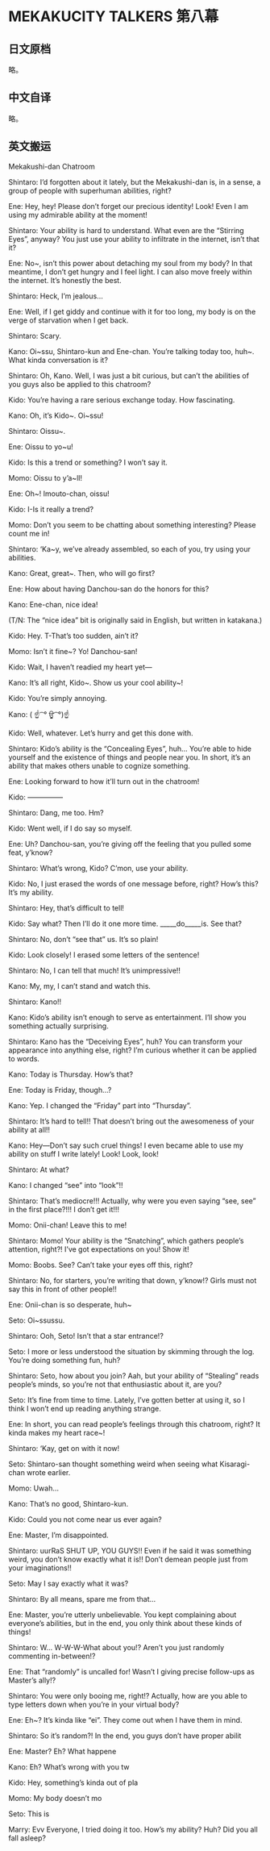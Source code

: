 # MEKAKUCITY TALKERS 第八幕

## 日文原档

略。

## 中文自译

略。

## 英文搬运

Mekakushi-dan Chatroom

Shintaro: I’d forgotten about it lately, but the Mekakushi-dan is, in a sense, a group of people with superhuman abilities, right?

Ene: Hey, hey! Please don’t forget our precious identity! Look! Even I am using my admirable ability at the moment!

Shintaro: Your ability is hard to understand. What even are the “Stirring Eyes”, anyway? You just use your ability to infiltrate in the internet, isn’t that it?

Ene: No~, isn’t this power about detaching my soul from my body? In that meantime, I don’t get hungry and I feel light. I can also move freely within the internet. It’s honestly the best.

Shintaro: Heck, I’m jealous…

Ene: Well, if I get giddy and continue with it for too long, my body is on the verge of starvation when I get back.

Shintaro: Scary.

Kano: Oi~ssu, Shintaro-kun and Ene-chan. You’re talking today too, huh~. What kinda conversation is it?

Shintaro: Oh, Kano. Well, I was just a bit curious, but can’t the abilities of you guys also be applied to this chatroom?

Kido: You’re having a rare serious exchange today. How fascinating.

Kano: Oh, it’s Kido~. Oi~ssu!

Shintaro: Oissu~.

Ene: Oissu to yo~u!

Kido: Is this a trend or something? I won’t say it.

Momo: Oissu to y’a~ll!

Ene: Oh~! Imouto-chan, oissu!

Kido: I-Is it really a trend?

Momo: Don’t you seem to be chatting about something interesting? Please count me in!

Shintaro: ‘Ka~y, we’ve already assembled, so each of you, try using your abilities.

Kano: Great, great~. Then, who will go first?

Ene: How about having Danchou-san do the honors for this?

Kano: Ene-chan, nice idea!

(T/N: The “nice idea” bit is originally said in English, but written in katakana.)

Kido: Hey. T-That’s too sudden, ain’t it?

Momo: Isn’t it fine~? Yo! Danchou-san!

Kido: Wait, I haven’t readied my heart yet—

Kano: It’s all right, Kido~. Show us your cool ability~!

Kido: You’re simply annoying.

Kano: ( ☝ ͡ ° ਊ ͡ °)☝

Kido: Well, whatever. Let’s hurry and get this done with.

Shintaro: Kido’s ability is the “Concealing Eyes”, huh… You’re able to hide yourself and the existence of things and people near you. In short, it’s an ability that makes others unable to cognize something.

Ene: Looking forward to how it’ll turn out in the chatroom!

Kido: —————

Shintaro: Dang, me too. Hm?

Kido: Went well, if I do say so myself.

Ene: Uh? Danchou-san, you’re giving off the feeling that you pulled some feat, y’know?

Shintaro: What’s wrong, Kido? C’mon, use your ability.

Kido: No, I just erased the words of one message before, right? How’s this? It’s my ability.

Shintaro: Hey, that’s difficult to tell!

Kido: Say what? Then I’ll do it one more time. _____do_____is. See that?

Shintaro: No, don’t “see that” us. It’s so plain!

Kido: Look closely! I erased some letters of the sentence!

Shintaro: No, I can tell that much! It’s unimpressive!!

Kano: My, my, I can’t stand and watch this.

Shintaro: Kano!!

Kano: Kido’s ability isn’t enough to serve as entertainment. I’ll show you something actually surprising.

Shintaro: Kano has the “Deceiving Eyes”, huh? You can transform your appearance into anything else, right? I’m curious whether it can be applied to words.

Kano: Today is Thursday. How’s that?

Ene: Today is Friday, though…?

Kano: Yep. I changed the “Friday” part into “Thursday”.

Shintaro: It’s hard to tell!! That doesn’t bring out the awesomeness of your ability at all!!

Kano: Hey—Don’t say such cruel things! I even became able to use my ability on stuff I write lately! Look! Look, look!

Shintaro: At what?

Kano: I changed “see” into “look”!!

Shintaro: That’s mediocre!!! Actually, why were you even saying “see, see” in the first place?!!! I don’t get it!!!

Momo: Onii-chan! Leave this to me!

Shintaro: Momo! Your ability is the “Snatching”, which gathers people’s attention, right?! I’ve got expectations on you! Show it!

Momo: Boobs. See? Can’t take your eyes off this, right?

Shintaro: No, for starters, you’re writing that down, y’know!? Girls must not say this in front of other people!!

Ene: Onii-chan is so desperate, huh~

Seto: Oi~ssussu.

Shintaro: Ooh, Seto! Isn’t that a star entrance!?

Seto: I more or less understood the situation by skimming through the log. You’re doing something fun, huh?

Shintaro: Seto, how about you join? Aah, but your ability of “Stealing” reads people’s minds, so you’re not that enthusiastic about it, are you?

Seto: It’s fine from time to time. Lately, I’ve gotten better at using it, so I think I won’t end up reading anything strange.

Ene: In short, you can read people’s feelings through this chatroom, right? It kinda makes my heart race~!

Shintaro: ‘Kay, get on with it now!

Seto: Shintaro-san thought something weird when seeing what Kisaragi-chan wrote earlier.

Momo: Uwah…

Kano: That’s no good, Shintaro-kun.

Kido: Could you not come near us ever again?

Ene: Master, I’m disappointed.

Shintaro: uurRaS SHUT UP, YOU GUYS!! Even if he said it was something weird, you don’t know exactly what it is!! Don’t demean people just from your imaginations!!

Seto: May I say exactly what it was?

Shintaro: By all means, spare me from that…

Ene: Master, you’re utterly unbelievable. You kept complaining about everyone’s abilities, but in the end, you only think about these kinds of things!

Shintaro: W… W-W-W-What about you!? Aren’t you just randomly commenting in-between!?

Ene: That “randomly” is uncalled for! Wasn’t I giving precise follow-ups as Master’s ally!?

Shintaro: You were only booing me, right!? Actually, how are you able to type letters down when you’re in your virtual body?

Ene: Eh~? It’s kinda like “ei”. They come out when I have them in mind.

Shintaro: So it’s random?! In the end, you guys don’t have proper abilit

Ene: Master? Eh? What happene

Kano: Eh? What’s wrong with you tw

Kido: Hey, something’s kinda out of pla

Momo: My body doesn’t mo

Seto: This is

Marry: Evv Everyone, I tried doing it too. How’s my ability? Huh? Did you all fall asleep?
